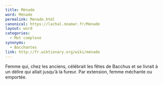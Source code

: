 ```yaml
---
title: Ménade
word: Ménade
permalink: Menade.html
canonical: https://lachal.neamar.fr/Menade
layout: word
categories:
  - Mot complexe
synonyms:
  - Bacchantes
link: http://fr.wiktionary.org/wiki/ménade
---
```


Femme qui, chez les anciens, célébrait les fêtes de Bacchus et se livrait à un délire qui allait jusqu’à la fureur. Par extension, femme méchante ou emportée.

